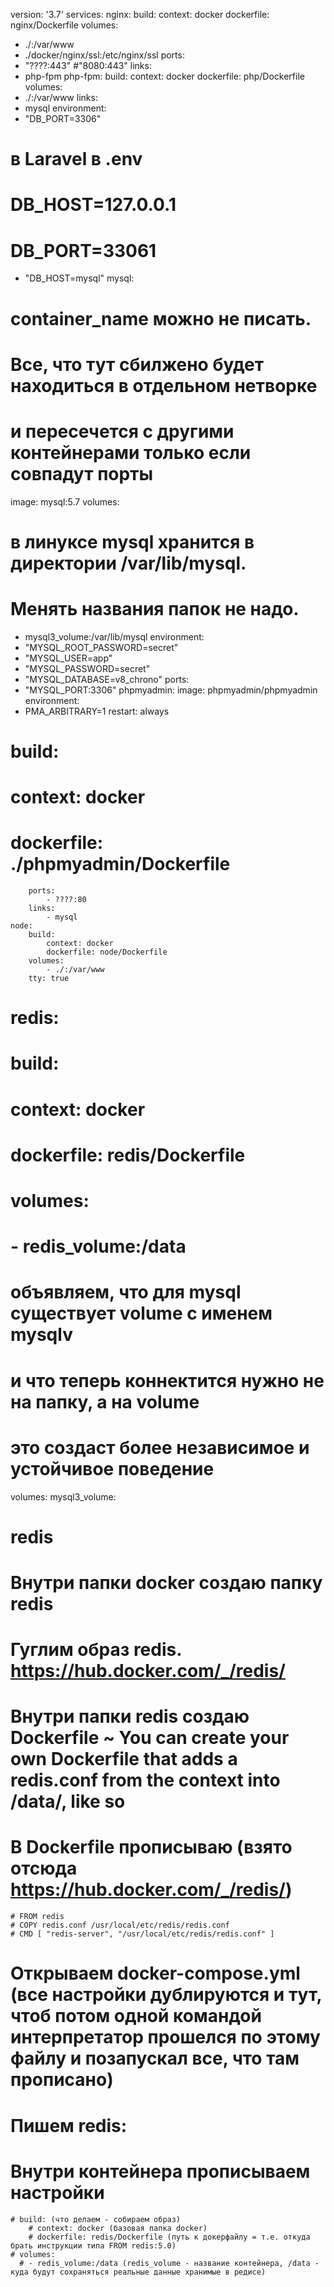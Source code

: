 version: '3.7'
services:
nginx:
build:
context: docker
dockerfile: nginx/Dockerfile
volumes:
- ./:/var/www
- ./docker/nginx/ssl:/etc/nginx/ssl
ports:
- "????:443" #"8080:443"
links:
- php-fpm
php-fpm:
build:
context: docker
dockerfile: php/Dockerfile
volumes:
- ./:/var/www
links:
- mysql
environment:
- "DB_PORT=3306"
# в Laravel в .env
# DB_HOST=127.0.0.1
# DB_PORT=33061
- "DB_HOST=mysql"
mysql:
# container_name можно не писать.
# Все, что тут сбилжено будет находиться в отдельном нетворке
# и пересечется с другими контейнерами только если совпадут порты
image: mysql:5.7
volumes:
# в линуксе mysql хранится в директории /var/lib/mysql.
# Менять названия папок не надо.
- mysql3_volume:/var/lib/mysql
environment:
- "MYSQL_ROOT_PASSWORD=secret"
- "MYSQL_USER=app"
- "MYSQL_PASSWORD=secret"
- "MYSQL_DATABASE=v8_chrono"
ports:
- "MYSQL_PORT:3306"
phpmyadmin:
image: phpmyadmin/phpmyadmin
environment:
- PMA_ARBITRARY=1
restart: always
#        build:
#            context: docker
#            dockerfile: ./phpmyadmin/Dockerfile
        ports:
            - ????:80
        links:
            - mysql
    node:
        build:
            context: docker
            dockerfile: node/Dockerfile
        volumes:
            - ./:/var/www
        tty: true
#    redis:
#        build:
#            context: docker
#            dockerfile: redis/Dockerfile
#        volumes:
#            - redis_volume:/data

# объявляем, что для mysql существует volume с именем mysqlv
# и что теперь коннектится нужно не на папку, а на volume
# это создаст более независимое и устойчивое поведение
volumes:
mysql3_volume:


# redis
# Внутри папки docker создаю папку redis
# Гуглим образ redis. https://hub.docker.com/_/redis/
# Внутри папки redis создаю Dockerfile   ~ You can create your own Dockerfile that adds a redis.conf from the context into /data/, like so

# В Dockerfile прописываю (взято отсюда https://hub.docker.com/_/redis/)
    # FROM redis
    # COPY redis.conf /usr/local/etc/redis/redis.conf
    # CMD [ "redis-server", "/usr/local/etc/redis/redis.conf" ]


# Открываем docker-compose.yml (все настройки дублируются и тут, чтоб потом одной командой интерпретатор прошелся по этому файлу и позапускал все, что там прописано)
# Пишем redis:
# Внутри контейнера прописываем настройки
    # build: (что делаем - собираем образ)
        # context: docker (базовая папка docker)
        # dockerfile: redis/Dockerfile (путь к докерфайлу = т.е. откуда брать инструкции типа FROM redis:5.0)
    # volumes:
      # - redis_volume:/data (redis_volume - название контейнера, /data - куда будут сохраняться реальные данные хранимые в редисе)
#
